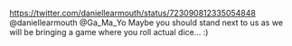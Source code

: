 https://twitter.com/daniellearmouth/status/723090812335054848 @daniellearmouth @Ga_Ma_Yo Maybe you should stand next to us as we will be bringing a game where you roll actual dice... :)